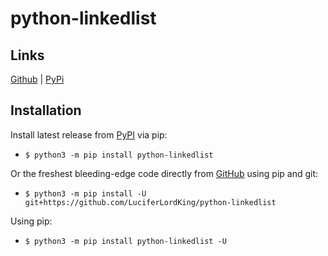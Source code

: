 # python-linkedlist

## Links
[Github](https://github.com/LuciferLordKing/python-linkedlist) | [PyPi](https://pypi.org/project/python-linkedlist)

## Installation
Install latest release from [PyPI](https://pypi.org) via pip:

* ```$ python3 -m pip install python-linkedlist```

Or the freshest bleeding-edge code directly from [GitHub](https://github.com/LuciferLordKing/python-linkedlist) using pip and git:

* ```$ python3 -m pip install -U git+https://github.com/LuciferLordKing/python-linkedlist```

Using pip:

* ```$ python3 -m pip install python-linkedlist -U```
